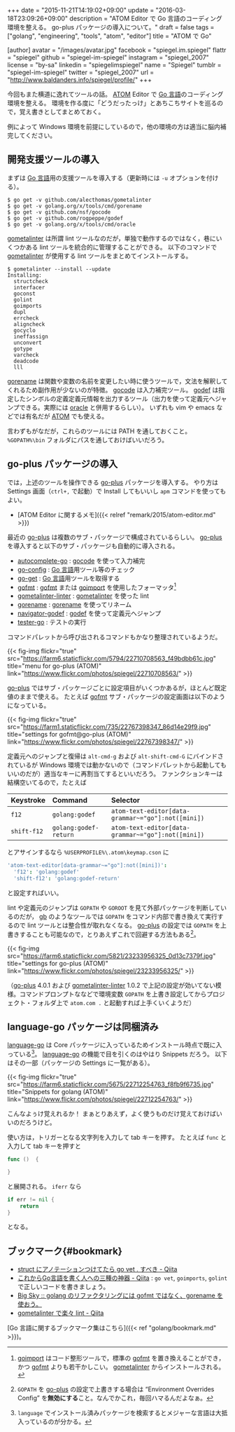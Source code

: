 +++
date = "2015-11-21T14:19:02+09:00"
update = "2016-03-18T23:09:26+09:00"
description = "ATOM Editor で Go 言語のコーディング環境を整える。 go-plus パッケージの導入について。"
draft = false
tags = ["golang", "engineering", "tools", "atom", "editor"]
title = "ATOM で Go"

[author]
  avatar = "/images/avatar.jpg"
  facebook = "spiegel.im.spiegel"
  flattr = "spiegel"
  github = "spiegel-im-spiegel"
  instagram = "spiegel_2007"
  license = "by-sa"
  linkedin = "spiegelimspiegel"
  name = "Spiegel"
  tumblr = "spiegel-im-spiegel"
  twitter = "spiegel_2007"
  url = "http://www.baldanders.info/spiegel/profile/"
+++

今回もまた横道に逸れてツールの話。
[ATOM] Editor で [Go 言語]のコーディング環境を整える。
環境を作る度に「どうだったっけ」とあちこちサイトを巡るので，覚え書きとしてまとめておく。

例によって Windows 環境を前提にしているので，他の環境の方は適当に脳内補完してください。

## 開発支援ツールの導入

まずは [Go 言語]用の支援ツールを導入する（更新時には `-u` オプションを付ける）。

```text
$ go get -v github.com/alecthomas/gometalinter
$ go get -v golang.org/x/tools/cmd/gorename
$ go get -v github.com/nsf/gocode
$ go get -v github.com/rogpeppe/godef
$ go get -v golang.org/x/tools/cmd/oracle
```

[gometalinter] は所謂 lint ツールなのだが，単独で動作するのではなく，巷にいくつかある lint ツールを統合的に管理することができる。
以下のコマンドで [gometalinter] が使用する lint ツールをまとめてインストールする。

```text
$ gometalinter --install --update
Installing:
  structcheck
  interfacer
  goconst
  golint
  goimports
  dupl
  errcheck
  aligncheck
  gocyclo
  ineffassign
  unconvert
  gotype
  varcheck
  deadcode
  lll
```

[gorename] は関数や変数の名前を変更したい時に使うツールで，文法を解釈してくれるため副作用が少ないのが特徴。
[gocode] は入力補完ツール。
[godef] は指定したシンボルの定義定義元情報を出力するツール（出力を使って定義元へジャンプできる。実際には [oracle] と併用するらしい）。
いずれも vim や emacs などでは有名だが [ATOM] でも使える。

言わずもがなだが，これらのツールには PATH を通しておくこと。
`%GOPATH%\bin` フォルダにパスを通しておけばいいだろう。

## go-plus パッケージの導入

では，上述のツールを操作できる [go-plus] パッケージを導入する。
やり方は Settings 画面（`ctrl+,` で起動）で Install してもいいし `apm` コマンドを使ってもよい。

- [ATOM Editor に関するメモ]({{< relref "remark/2015/atom-editor.md" >}})

最近の [go-plus] は複数のサブ・パッケージで構成されているらしい。
[go-plus] を導入すると以下のサブ・パッケージも自動的に導入される。

- [autocomplete-go](https://atom.io/packages/autocomplete-go) : [gocode] を使って入力補完
- [go-config](https://atom.io/packages/go-config) : [Go 言語]用ツール等のチェック
- [go-get](https://atom.io/packages/go-get) : [Go 言語]用ツールを取得する
- [gofmt](https://atom.io/packages/gofmt) : [gofmt] または [goimport] を使用したフォーマッタ[^gf]
- [gometalinter-linter](https://atom.io/packages/gometalinter-linter) : [gometalinter] を使った lint
- [gorename](https://atom.io/packages/gorename) : [gorename] を使ってリネーム
- [navigator-godef](https://atom.io/packages/navigator-godef) : [godef] を使って定義元へジャンプ
- [tester-go](https://atom.io/packages/tester-go) : テストの実行

[^gf]: [goimport] はコード整形ツールで，標準の [gofmt] を置き換えることができ，かつ [gofmt] よりも若干かしこい。 [gometalinter] からインストールされる。

コマンドパレットから呼び出されるコマンドもかなり整理されているようだ。

{{< fig-img flickr="true" src="https://farm6.staticflickr.com/5794/22710708563_f49bdbb61c.jpg" title="menu for go-plus (ATOM)" link="https://www.flickr.com/photos/spiegel/22710708563/" >}}

[go-plus] ではサブ・パッケージごとに設定項目がいくつかあるが，ほとんど既定値のままで使える。
たとえば [gofmt](https://atom.io/packages/gofmt) サブ・パッケージの設定画面は以下のようになっている。

{{< fig-img flickr="true" src="https://farm1.staticflickr.com/735/22767398347_86d14e29f9.jpg" title="settings for gofmt@go-plus (ATOM)" link="https://www.flickr.com/photos/spiegel/22767398347/" >}}

定義元へのジャンプと復帰は `alt-cmd-g` および `alt-shift-cmd-G` にバインドされているが Windows 環境では動かないので（コマンドパレットから起動してもいいのだが）適当なキーに再割当てするといいだろう。
ファンクションキーは結構空いてるので，たとえば

| Keystroke   | Command               | Selector |
|:------------|:----------------------|:---------|
| `f12`       | `golang:godef`        | `atom-text-editor[data-grammar~="go"]:not([mini])` |
| `shift-f12` | `golang:godef-return` | `atom-text-editor[data-grammar~="go"]:not([mini])` |

とアサインするなら `%USERPROFILE%\.atom\keymap.cson` に

```cson
'atom-text-editor[data-grammar~="go"]:not([mini])':
  'f12': 'golang:godef'
  'shift-f12': 'golang:godef-return'
```

と設定すればいい。

lint や定義元のジャンプは `GOPATH` や `GOROOT` を見て外部パッケージを判断しているのだが， [gb] のようなツールでは `GOPATH` をコマンド内部で書き換えて実行するので lint ツールとは整合性が取れなくなる。
[go-plus] の設定では `GOPATH` を上書きすることも可能なので，とりあえずこれで回避する方法もある[^a]。

[^a]: `GOPATH` を [go-plus] の設定で上書きする場合は “Environment Overrides Config” を**無効にする**こと。なんでかこれ，毎回ハマるんだよなぁ。

{{< fig-img src="https://farm6.staticflickr.com/5821/23233956325_0d13c7379f.jpg" title="settings for go-plus (ATOM)" link="https://www.flickr.com/photos/spiegel/23233956325/" >}}

（[go-plus] 4.0.1 および [gometalinter-linter](https://atom.io/packages/gometalinter-linter) 1.0.2 で上記の設定が効いてない模様。コマンドプロンプトななどで環境変数 `GOPATH` を上書き設定してからプロジェクト・フォルダ上で `atom.com .` と起動すれば上手くいくようだ）

## language-go パッケージは同梱済み

[language-go] は Core パッケージに入っているためインストール時点で既に入っている[^b]。
[language-go] の機能で目を引くのはやはり Snippets だろう。
以下はその一部（パッケージの Settings に一覧がある）。

{{< fig-img flickr="true" src="https://farm6.staticflickr.com/5675/22712254763_f8fb9f6735.jpg" title="Snippets for golang (ATOM)" link="https://www.flickr.com/photos/spiegel/22712254763/" >}}

こんなよぅけ覚えれるか！ まぁとりあえず，よく使うものだけ覚えておけばいいのだろうけど。

[^b]: `language` でインストール済みパッケージを検索するとメジャーな言語は大抵入っているのが分かる。

使い方は，トリガーとなる文字列を入力して tab キーを押す。
たとえば `func` と入力して tab キーを押すと

```go
func ()  {

}
```

と展開される。
`iferr` なら

```go
if err != nil {
    return
}
```

となる。

## ブックマーク{#bookmark}

- [struct にアノテーションつけてたら go vet . すべき - Qiita](http://qiita.com/amanoiverse/items/fcd25db64f341ad2471f)
- [これからGo言語を書く人への三種の神器 - Qiita](http://qiita.com/osamingo/items/d5ec42fb8587d857310a) : `go vet`, `goimports`, `golint` で正しいコードを書きましょう。
- [Big Sky :: golang のリファクタリングには gofmt ではなく、gorename を使おう。](http://mattn.kaoriya.net/software/lang/go/20150113141338.htm)
- [gometalinter で楽々 lint - Qiita](http://qiita.com/spiegel-im-spiegel/items/238f6f0ee27bdf1de2a0)

[Go 言語に関するブックマーク集はこちら]({{< ref "golang/bookmark.md" >}})。

[Go 言語]: https://golang.org/ "The Go Programming Language"
[ATOM]: https://atom.io/ "Atom"
[golint]: https://github.com/golang/lint "golang/lint"
[vet]: https://golang.org/cmd/vet/ "vet - The Go Programming Language"
[gometalinter]: https://github.com/alecthomas/gometalinter "alecthomas/gometalinter: Concurrently run Go lint tools and normalise their output"
[goimport]: https://godoc.org/golang.org/x/tools/cmd/goimports "goimports - GoDoc"
[gofmt]: https://golang.org/cmd/gofmt/ "gofmt - The Go Programming Language"
[gorename]: https://godoc.org/golang.org/x/tools/cmd/gorename "gorename - GoDoc"
[gocode]: https://github.com/nsf/gocode "nsf/gocode"
[godef]: https://github.com/rogpeppe/godef "rogpeppe/godef"
[oracle]: https://godoc.org/golang.org/x/tools/cmd/oracle "oracle - GoDoc"
[go-plus]: https://atom.io/packages/go-plus "go-plus"
[gb]: http://getgb.io/ "gb - A project based build tool for Go"
[language-go]: https://atom.io/packages/language-go "language-go"
[go-find-references]: https://atom.io/packages/go-find-references "go-find-references"